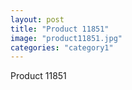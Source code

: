 ```yaml
---
layout: post
title: "Product 11851"
image: "product11851.jpg"
categories: "category1"
---
```

Product 11851
